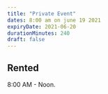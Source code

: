 ```yaml
---
title: "Private Event"
dates: 8:00 am on june 19 2021
expiryDate: 2021-06-20
durationMinutes: 240
draft: false
---
```

## Rented  
8:00 AM - Noon.
